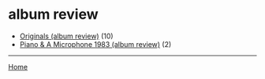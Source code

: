 # album review

  * [Originals (album review)](../album-review/originals/index.md) (10)
  * [Piano & A Microphone 1983 (album review)](../album-review/piano-a-microphone-1983/index.md) (2)

----

[Home](../index.md)
